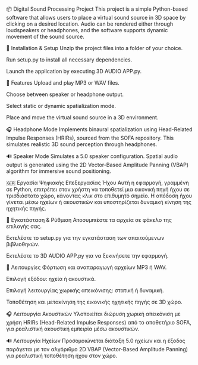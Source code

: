 📦 Digital Sound Processing Project
This project is a simple Python-based software that allows users to place a virtual sound source in 3D space by clicking on a desired location. Audio can be rendered either through loudspeakers or headphones, and the software supports dynamic movement of the sound source.

🔧 Installation & Setup
Unzip the project files into a folder of your choice.

Run setup.py to install all necessary dependencies.

Launch the application by executing 3D AUDIO APP.py.

🎵 Features
Upload and play MP3 or WAV files.

Choose between speaker or headphone output.

Select static or dynamic spatialization mode.

Place and move the virtual sound source in a 3D environment.

🎧 Headphone Mode
Implements binaural spatialization using Head-Related Impulse Responses (HRIRs), sourced from the SOFA repository. This simulates realistic 3D sound perception through headphones.

🔊 Speaker Mode
Simulates a 5.0 speaker configuration. Spatial audio output is generated using the 2D Vector-Based Amplitude Panning (VBAP) algorithm for immersive sound positioning.

🇬🇷 Εργασία Ψηφιακής Επεξεργασίας Ήχου
Αυτή η εφαρμογή, γραμμένη σε Python, επιτρέπει στον χρήστη να τοποθετεί μια εικονική πηγή ήχου σε τρισδιάστατο χώρο, κάνοντας κλικ στο επιθυμητό σημείο. Η απόδοση ήχου γίνεται μέσω ηχείων ή ακουστικών και υποστηρίζεται δυναμική κίνηση της ηχητικής πηγής.

🔧 Εγκατάσταση & Ρύθμιση
Αποσυμπιέστε τα αρχεία σε φάκελο της επιλογής σας.

Εκτελέστε το setup.py για την εγκατάσταση των απαιτούμενων βιβλιοθηκών.

Εκτελέστε το 3D AUDIO APP.py για να ξεκινήσετε την εφαρμογή.

🎵 Λειτουργίες
Φόρτωση και αναπαραγωγή αρχείων MP3 ή WAV.

Επιλογή εξόδου: ηχεία ή ακουστικά.

Επιλογή λειτουργίας χωρικής απεικόνισης: στατική ή δυναμική.

Τοποθέτηση και μετακίνηση της εικονικής ηχητικής πηγής σε 3D χώρο.

🎧 Λειτουργία Ακουστικών
Υλοποιείται διώρυση χωρική απεικόνιση με χρήση HRIRs (Head-Related Impulse Responses) από το αποθετήριο SOFA, για ρεαλιστική ακουστική εμπειρία μέσω ακουστικών.

🔊 Λειτουργία Ηχείων
Προσομοιώνεται διάταξη 5.0 ηχείων και η έξοδος παράγεται με τον αλγόριθμο 2D VBAP (Vector-Based Amplitude Panning) για ρεαλιστική τοποθέτηση ήχου στον χώρο.